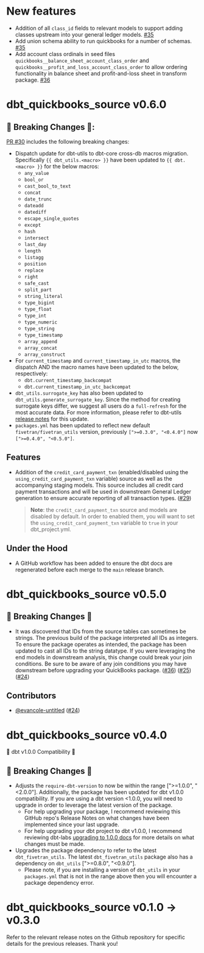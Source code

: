# New features
- Addition of all `class_id` fields to relevant models to support adding classes upstream into your general ledger models.  [#35](https://github.com/fivetran/dbt_quickbooks_source/pull/35)
- Add union schema ability to run quickbooks for a number of schemas. [#35](https://github.com/fivetran/dbt_quickbooks_source/pull/35) 
- Add account class ordinals in seed files `quickbooks__balance_sheet_account_class_order` and `quickbooks__profit_and_loss_account_class_order` to allow ordering functionality in balance sheet and profit-and-loss sheet in transform package. [#36](https://github.com/fivetran/dbt_quickbooks_source/pull/36)
# dbt_quickbooks_source v0.6.0
## 🚨 Breaking Changes 🚨:
[PR #30](https://github.com/fivetran/dbt_quickbooks_source/pull/30) includes the following breaking changes:
- Dispatch update for dbt-utils to dbt-core cross-db macros migration. Specifically `{{ dbt_utils.<macro> }}` have been updated to `{{ dbt.<macro> }}` for the below macros:
    - `any_value`
    - `bool_or`
    - `cast_bool_to_text`
    - `concat`
    - `date_trunc`
    - `dateadd`
    - `datediff`
    - `escape_single_quotes`
    - `except`
    - `hash`
    - `intersect`
    - `last_day`
    - `length`
    - `listagg`
    - `position`
    - `replace`
    - `right`
    - `safe_cast`
    - `split_part`
    - `string_literal`
    - `type_bigint`
    - `type_float`
    - `type_int`
    - `type_numeric`
    - `type_string`
    - `type_timestamp`
    - `array_append`
    - `array_concat`
    - `array_construct`
- For `current_timestamp` and `current_timestamp_in_utc` macros, the dispatch AND the macro names have been updated to the below, respectively:
    - `dbt.current_timestamp_backcompat`
    - `dbt.current_timestamp_in_utc_backcompat`
- `dbt_utils.surrogate_key` has also been updated to `dbt_utils.generate_surrogate_key`. Since the method for creating surrogate keys differ, we suggest all users do a `full-refresh` for the most accurate data. For more information, please refer to dbt-utils [release notes](https://github.com/dbt-labs/dbt-utils/releases) for this update.
- `packages.yml` has been updated to reflect new default `fivetran/fivetran_utils` version, previously `[">=0.3.0", "<0.4.0"]` now `[">=0.4.0", "<0.5.0"]`.
## Features
- Addition of the `credit_card_payment_txn` (enabled/disabled using the `using_credit_card_payment_txn` variable) source as well as the accompanying staging models. This source includes all credit card payment transactions and will be used in downstream General Ledger generation to ensure accurate reporting of all transaction types. ([#29](https://github.com/fivetran/dbt_quickbooks_source/pull/29))
  >**Note**: the `credit_card_payment_txn` source and models are disabled by default. In order to enabled them, you will want to set the `using_credit_card_payment_txn` variable to `true` in your dbt_project.yml.

## Under the Hood
- A GitHub workflow has been added to ensure the dbt docs are regenerated before each merge to the `main` release branch. 
# dbt_quickbooks_source v0.5.0
## 🚨 Breaking Changes 🚨
- It was discovered that IDs from the source tables can sometimes be strings. The previous build of the package interpreted all IDs as integers. To ensure the package operates as intended, the package has been updated to cast all IDs to the string datatype. If you were leveraging the end models in downstream analysis, this change could break your join conditions. Be sure to be aware of any join conditions you may have downstream before upgrading your QuickBooks package. ([#36](https://github.com/fivetran/dbt_quickbooks/pull/36)) ([#25](https://github.com/fivetran/dbt_quickbooks_source/pull/25)) ([#24](https://github.com/fivetran/dbt_quickbooks_source/pull/24))

## Contributors
- [@evancole-untitled](https://github.com/evancole-untitled) ([#24](https://github.com/fivetran/dbt_quickbooks_source/pull/24))
# dbt_quickbooks_source v0.4.0
🎉 dbt v1.0.0 Compatibility 🎉
## 🚨 Breaking Changes 🚨
- Adjusts the `require-dbt-version` to now be within the range [">=1.0.0", "<2.0.0"]. Additionally, the package has been updated for dbt v1.0.0 compatibility. If you are using a dbt version <1.0.0, you will need to upgrade in order to leverage the latest version of the package.
  - For help upgrading your package, I recommend reviewing this GitHub repo's Release Notes on what changes have been implemented since your last upgrade.
  - For help upgrading your dbt project to dbt v1.0.0, I recommend reviewing dbt-labs [upgrading to 1.0.0 docs](https://docs.getdbt.com/docs/guides/migration-guide/upgrading-to-1-0-0) for more details on what changes must be made.
- Upgrades the package dependency to refer to the latest `dbt_fivetran_utils`. The latest `dbt_fivetran_utils` package also has a dependency on `dbt_utils` [">=0.8.0", "<0.9.0"].
  - Please note, if you are installing a version of `dbt_utils` in your `packages.yml` that is not in the range above then you will encounter a package dependency error.

# dbt_quickbooks_source v0.1.0 -> v0.3.0
Refer to the relevant release notes on the Github repository for specific details for the previous releases. Thank you!
